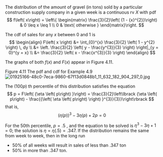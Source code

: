 The distribution of the amount of gravel (in tons) sold by a particular construction supply company in a given week is a continuous rv $X$ with pdf
$$
f\left( x\right) = \left\{ \begin{matrix} \frac{3}{2}\left( {1 - {x}^{2}}\right) & 0 \leq x \leq 1 \\ 0 & \text{ otherwise } \end{matrix}\right.
$$

The cdf of sales for any $x$ between 0 and 1 is
$$
\begin{align}
    F\left( x \right) &= \int_{0}^{x} \frac{3}{2} \left( 1 - y^{2} \right) \, dy \\
    &= \left. \frac{3}{2} \left( y - \frac{y^{3}}{3} \right) \right|_{y = 0}^{y = x} \\
    &= \frac{3}{2} \left( x - \frac{x^{3}}{3} \right)
\end{align}
$$

The graphs of both $f\left( x\right)$ and $F\left( x\right)$ appear in Figure 4.11. 

Figure 4.11 
The pdf and cdf for Example 4.9
![01925166-48c0-7eca-9860-67f13d0848b1_11_632_182_904_297_0.jpg](images/01925166-48c0-7eca-9860-67f13d0848b1_11_632_182_904_297_0.jpg)

The $\left( {100p}\right)$ th percentile of this distribution satisfies the equation
$$
p = F\left( {\eta \left( p\right) }\right) = \frac{3}{2}\left\lbrack {\eta \left( p\right) - \frac{{\left( \eta \left( p\right) \right) }^{3}}{3}}\right\rbrack
$$
that is,
$$
{\left( \eta \left( p\right) \right) }^{3} - {3\eta }\left( p\right) + {2p} = 0
$$

For the 50th percentile, $p = {.5}$ , and the equation to be solved is ${\eta }^{3} - {3\eta } + 1 = 0$; the solution is $\eta = \eta \left( {.5}\right) = {.347}$. 
If the distribution remains the same from week to week, then in the long run
- ${50}\%$ of all weeks will result in sales of less than .347 ton
- ${50}\%$ in more than .347 ton.
